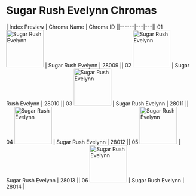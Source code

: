 # Sugar Rush Evelynn Chromas

| Index  Preview | Chroma Name | Chroma ID ||------|---|---|| 01  <img src='https://raw.communitydragon.org/latest/plugins/rcp-be-lol-game-data/global/default/v1/champion-chroma-images/28/28009.png' alt='Sugar Rush Evelynn' width='100'> | Sugar Rush Evelynn | 28009 || 02  <img src='https://raw.communitydragon.org/latest/plugins/rcp-be-lol-game-data/global/default/v1/champion-chroma-images/28/28010.png' alt='Sugar Rush Evelynn' width='100'> | Sugar Rush Evelynn | 28010 || 03  <img src='https://raw.communitydragon.org/latest/plugins/rcp-be-lol-game-data/global/default/v1/champion-chroma-images/28/28011.png' alt='Sugar Rush Evelynn' width='100'> | Sugar Rush Evelynn | 28011 || 04  <img src='https://raw.communitydragon.org/latest/plugins/rcp-be-lol-game-data/global/default/v1/champion-chroma-images/28/28012.png' alt='Sugar Rush Evelynn' width='100'> | Sugar Rush Evelynn | 28012 || 05  <img src='https://raw.communitydragon.org/latest/plugins/rcp-be-lol-game-data/global/default/v1/champion-chroma-images/28/28013.png' alt='Sugar Rush Evelynn' width='100'> | Sugar Rush Evelynn | 28013 || 06  <img src='https://raw.communitydragon.org/latest/plugins/rcp-be-lol-game-data/global/default/v1/champion-chroma-images/28/28014.png' alt='Sugar Rush Evelynn' width='100'> | Sugar Rush Evelynn | 28014 |